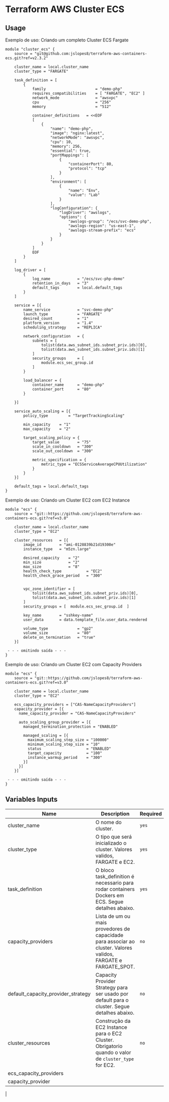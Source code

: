 # Terraform AWS Cluster ECS



## Usage
Exemplo de uso: Criando um completo Cluster ECS Fargate
```hcl
module "cluster_ecs" {
    source = "git@github.com:jslopes8/terraform-aws-containers-ecs.git?ref=v2.3.2"

    cluster_name = local.cluster_name
    cluster_type = "FARGATE"

    task_definition = [
        {
            family                      = "demo-php"
            requires_compatibilities    = [ "FARGATE", "EC2" ]
            network_mode                = "awsvpc"
            cpu                         = "256"
            memory                      = "512"

            container_definitions   = <<EOF
            [
                {
                    "name": "demo-php",
                    "image": "nginx:latest",
                    "networkMode": "awsvpc",
                    "cpu": 10,
                    "memory": 256,
                    "essential": true,
                    "portMappings": [
                        {
                            "containerPort": 80,
                            "protocol": "tcp"
                        }
                    ],
                    "environment": [
                        {
                            "name": "Env",
                            "value": "Lab"
                        }
                    ],
                    "logConfiguration": {
                        "logDriver": "awslogs",
                        "options": {
                            "awslogs-group": "/ecs/svc-demo-php",
                            "awslogs-region": "us-east-1",
                            "awslogs-stream-prefix": "ecs"
                        }
                    }
                }
            ]
            EOF
        }
    ]

    log_driver = [
        {
            log_name            = "/ecs/svc-php-demo"
            retention_in_days   = "3"
            default_tags        = local.default_tags
        }
    ]

    service = [{
        name_service            = "svc-demo-php"
        launch_type             = "FARGATE"
        desired_count           = "1"
        platform_version        = "1.4"
        scheduling_strategy     = "REPLICA"

        network_configuration   = {
            subnets = [
                tolist(data.aws_subnet_ids.subnet_priv.ids)[0],
                tolist(data.aws_subnet_ids.subnet_priv.ids)[1]
            ]
            security_groups     = [
                module.ecs_sec_group.id
            ]
        }

        load_balancer = {
            container_name      = "demo-php"
            container_port      = "80"
        }

    }]

    service_auto_scaling = [{
        policy_type         = "TargetTrackingScaling"

        min_capacity    = "1"
        max_capacity    = "2"

        target_scaling_policy = {
            target_value        = "75"
            scale_in_cooldown   = "300"
            scale_out_cooldown  = "300"

            metric_specification = {
                metric_type = "ECSServiceAverageCPUUtilization"
            }
        }
    }]

    default_tags = local.default_tags
}
``` 

Exemplo de uso: Criando um Cluster EC2 com EC2 Instance
```hcl
module "ecs" {
    source = "git::https://github.com/jslopes8/terraform-aws-containers-ecs.git?ref=v3.0"

    cluster_name = local.cluster_name
    cluster_type = "EC2"

    cluster_resources   = [{
        image_id        = "ami-0128839b21d19300e"
        instance_type   = "m5zn.large"

        desired_capacity    = "2"
        min_size            = "2"
        max_size            = "8"
        health_check_type           = "EC2"
        health_check_grace_period   = "300"


        vpc_zone_identifier = [
            tolist(data.aws_subnet_ids.subnet_priv.ids)[0],
            tolist(data.aws_subnet_ids.subnet_priv.ids)[1]
        ]
        security_groups = [  module.ecs_sec_group.id  ]

        key_name        = "sshkey-name"
        user_data       = data.template_file.user_data.rendered

        volume_type             = "gp2"
        volume_size             = "80"
        delete_on_termination   = "true"
    }]

 - - - omitindo saída - - -
}
```

Exemplo de uso: Criando um Cluster EC2 com Capacity Providers
```hcl
module "ecs" {
    source = "git::https://github.com/jslopes8/terraform-aws-containers-ecs.git?ref=v3.0"

    cluster_name = local.cluster_name
    cluster_type = "EC2"

    ecs_capacity_providers = ["CAS-NameCapacityProviders"]
    capacity_provider = [{
      name_capacity_provider = "CAS-NameCapacityProviders"

      auto_scaling_group_provider = [{
        managed_termination_protection = "ENABLED"

        managed_scaling = [{
          maximum_scaling_step_size = "100000"
          minimum_scaling_step_size = "10"
          status                    = "ENABLED"
          target_capacity           = "100"
          instance_warmup_period    = "300"
        }]
      }]
    }]

 - - - omitindo saída - - -
}
```

<!-- BEGINNING OF PRE-COMMIT-TERRAFORM DOCS HOOK -->
## Variables Inputs
| Name | Description | Required | Type | Default |
| ---- | ----------- | --------- | ---- | ------- |
| cluster_name | O nome do cluster. | `yes` | `string` | ` ` |
| cluster_type | O tipo que será inicializado o cluster. Valores validos, FARGATE e EC2. | `yes` | `string` | ` ` |
| task_definition | O bloco task_definition é necessario para rodar containers Dockers em ECS. Segue detalhes abaixo. | `yes` | `list` | `[ ]` |
| capacity_providers | Lista de um ou mais provedores de capacidade para associar ao cluster. Valores validos, FARGATE e FARGATE_SPOT. | `no` | `list` | `[ ]` |
| default_capacity_provider_strategy | Capacity Provider Strategy para ser usado por default para o cluster. Segue detalhes abaixo.  | `no` | `list` | `[ ]` |
| cluster_resources | Construção da EC2 Instance para o EC2 Cluster. Obrigatorio quando o valor de `cluster_type` for EC2. | `no` | `list` | `[ ]` |
| ecs_capacity_providers | | | | |
| capacity_provider | | | | |
|  
